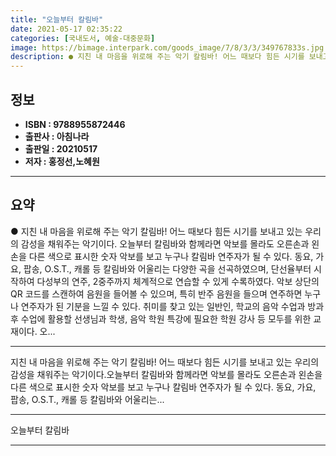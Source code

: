 ```yaml
---
title: "오늘부터 칼림바"
date: 2021-05-17 02:35:22
categories: [국내도서, 예술-대중문화]
image: https://bimage.interpark.com/goods_image/7/8/3/3/349767833s.jpg
description: ● 지친 내 마음을 위로해 주는 악기 칼림바! 어느 때보다 힘든 시기를 보내고 있는 우리의 감성을 채워주는 악기이다. 오늘부터 칼림바와 함께라면 악보를 몰라도 오른손과 왼손을 다른 색으로 표시한 숫자 악보를 보고 누구나 칼림바 연주자가 될 수 있다. 동요, 가요, 팝송, O.S.T.,
---
```


## **정보**

- **ISBN : 9788955872446**
- **출판사 : 아침나라**
- **출판일 : 20210517**
- **저자 : 홍정선,노혜원**

------



## **요약**

●  지친 내 마음을 위로해 주는 악기 칼림바! 어느 때보다 힘든 시기를 보내고 있는 우리의 감성을 채워주는 악기이다. 오늘부터 칼림바와 함께라면 악보를 몰라도 오른손과 왼손을 다른 색으로 표시한 숫자 악보를 보고 누구나 칼림바 연주자가 될 수 있다. 동요, 가요, 팝송, O.S.T., 캐롤 등 칼림바와 어울리는 다양한 곡을 선곡하였으며, 단선율부터 시작하여 다성부의 연주, 2중주까지 체계적으로 연습할 수 있게 수록하였다. 악보 상단의 QR 코드를 스캔하여 음원을 들어볼 수 있으며, 특히 반주 음원을 들으며 연주하면 누구나 연주자가 된 기분을 느낄 수 있다. 취미를 찾고 있는 일반인, 학교의 음악 수업과 방과 후 수업에 활용할 선생님과 학생, 음악 학원 특강에 필요한 학원 강사 등 모두를 위한 교재이다. 오...

------

지친 내 마음을 위로해 주는 악기 칼림바!
어느 때보다 힘든 시기를 보내고 있는 우리의 감성을 채워주는 악기이다.오늘부터 칼림바와 함께라면 악보를 몰라도 오른손과 왼손을 다른 색으로 표시한 숫자 악보를 보고 누구나 칼림바 연주자가 될 수 있다. 동요, 가요, 팝송, O.S.T., 캐롤 등 칼림바와 어울리는... 

------


오늘부터 칼림바 

------


